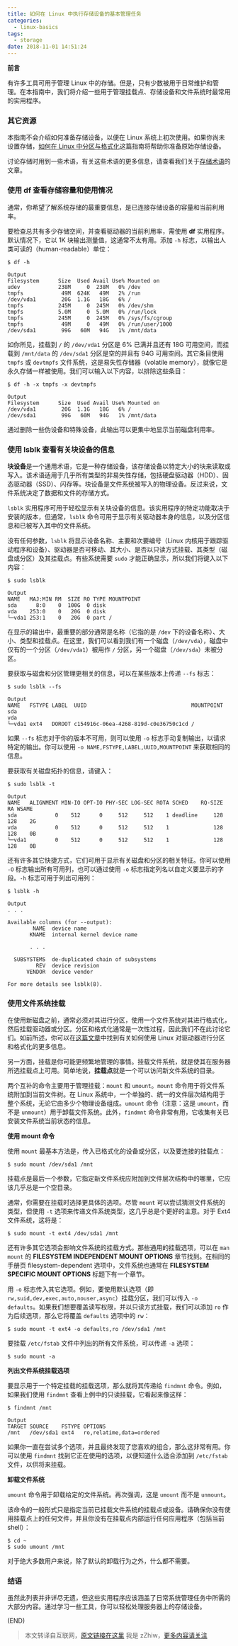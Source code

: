 ```yaml
---
title: 如何在 Linux 中执行存储设备的基本管理任务
categories:
  - linux-basics
tags:
  - storage
date: 2018-11-01 14:51:24
---
```


**前言**

有许多工具可用于管理 Linux 中的存储。但是，只有少数被用于日常维护和管理。在本指南中，我们将介绍一些用于管理挂载点、存储设备和文件系统时最常用的实用程序。

<!-- more -->

### 其它资源

本指南不会介绍如何准备存储设备，以便在 Linux 系统上初次使用。如果你尚未设置存储，[如何在 Linux 中分区与格式化](/2018/07/31/how-to-partition-and-format-storage-devices-in-linux)这篇指南将帮助你准备原始存储设备。

讨论存储时用到一些术语，有关这些术语的更多信息，请查看我们关于[存储术语](/2018/10/17/an-introduction-to-storage-terminology-and-concepts-in-linux)的文章。

### 使用 df 查看存储容量和使用情况

通常，你希望了解系统存储的最重要信息，是已连接存储设备的容量和当前利用率。

要检查总共有多少存储空间，并查看驱动器的当前利用率，需使用 **df** 实用程序。默认情况下，它以 1K 块输出测量值，这通常不太有用。添加 `-h` 标志，以输出人类可读的（human-readable）单位：

```
$ df -h
```

```
Output
Filesystem      Size  Used Avail Use% Mounted on
udev            238M     0  238M   0% /dev
tmpfs            49M  624K   49M   2% /run
/dev/vda1        20G  1.1G   18G   6% /
tmpfs           245M     0  245M   0% /dev/shm
tmpfs           5.0M     0  5.0M   0% /run/lock
tmpfs           245M     0  245M   0% /sys/fs/cgroup
tmpfs            49M     0   49M   0% /run/user/1000
/dev/sda1        99G   60M   94G   1% /mnt/data
```

如你所见，挂载到 `/` 的 `/dev/vda1` 分区是 6% 已满并且还有 18G 可用空间，而挂载到 `/mnt/data` 的 `/dev/sda1` 分区是空的并且有 94G 可用空间。其它条目使用 `tmpfs` 或 `devtmpfs` 文件系统，这是易失性存储器（volatile memory），就像它是永久存储一样被使用。我们可以输入以下内容，以排除这些条目：

```
$ df -h -x tmpfs -x devtmpfs
```

```
Output
Filesystem      Size  Used Avail Use% Mounted on
/dev/vda1        20G  1.1G   18G   6% /
/dev/sda1        99G   60M   94G   1% /mnt/data
```

通过删除一些伪设备和特殊设备，此输出可以更集中地显示当前磁盘利用率。

### 使用 lsblk 查看有关块设备的信息

**块设备**是一个通用术语，它是一种存储设备，该存储设备以特定大小的块来读取或写入。该术语适用于几乎所有类型的非易失性存储，包括硬盘驱动器（HDD）、固态驱动器（SSD）、闪存等。块设备是文件系统被写入的物理设备。反过来说，文件系统决定了数据和文件的存储方式。

`lsblk` 实用程序可用于轻松显示有关块设备的信息。该实用程序的特定功能取决于安装的版本，但通常，`lsblk` 命令可用于显示有关驱动器本身的信息，以及分区信息和已被写入其中的文件系统。

没有任何参数，`lsblk` 将显示设备名称、主要和次要编号（Linux 内核用于跟踪驱动程序和设备）、驱动器是否可移动、其大小、是否以只读方式挂载、其类型（磁盘或分区）及其挂载点。有些系统需要 `sudo` 才能正确显示，所以我们将键入以下内容：

```
$ sudo lsblk
```

```
Output
NAME   MAJ:MIN RM  SIZE RO TYPE MOUNTPOINT
sda      8:0    0  100G  0 disk 
vda    253:0    0   20G  0 disk 
└─vda1 253:1    0   20G  0 part /
```

在显示的输出中，最重要的部分通常是名称（它指的是 `/dev` 下的设备名称）、大小、类型和挂载点。在这里，我们可以看到我们有一个磁盘（`/dev/vda`），磁盘中仅有的一个分区（`/dev/vda1`）被用作 `/` 分区，另一个磁盘（`/dev/sda`）未被分区。

要获取与磁盘和分区管理更相关的信息，可以在某些版本上传递 `--fs` 标志：

```
$ sudo lsblk --fs
```

```
Output
NAME   FSTYPE LABEL  UUID                                 MOUNTPOINT
sda                                                       
vda                                                       
└─vda1 ext4   DOROOT c154916c-06ea-4268-819d-c0e36750c1cd /
```

如果 `--fs` 标志对于你的版本不可用，则可以使用 `-o` 标志手动复制输出，以请求特定的输出。你可以使用 `-o NAME,FSTYPE,LABEL,UUID,MOUNTPOINT` 来获取相同的信息。

要获取有关磁盘拓扑的信息，请键入：

```
$ sudo lsblk -t
```

```
Output
NAME   ALIGNMENT MIN-IO OPT-IO PHY-SEC LOG-SEC ROTA SCHED    RQ-SIZE  RA WSAME
sda            0    512      0     512     512    1 deadline     128 128    2G
vda            0    512      0     512     512    1              128 128    0B
└─vda1         0    512      0     512     512    1              128 128    0B
```

还有许多其它快捷方式，它们可用于显示有关磁盘和分区的相关特征。你可以使用 `-O` 标志输出所有可用列，也可以通过使用 `-o` 标志指定列名以自定义要显示的字段。`-h` 标志可用于列出可用列：

```
$ lsblk -h
```

```
Output
. . .

Available columns (for --output):
        NAME  device name
       KNAME  internal kernel device name

       . . .

  SUBSYSTEMS  de-duplicated chain of subsystems
         REV  device revision
      VENDOR  device vendor

For more details see lsblk(8).
```

### 使用文件系统挂载

在使用新磁盘之前，通常必须对其进行分区，使用一个文件系统对其进行格式化，然后挂载驱动器或分区。分区和格式化通常是一次性过程，因此我们不在此讨论它们。如前所述，你可以在[这篇文章](/2018/07/31/how-to-partition-and-format-storage-devices-in-linux)中找到有关如何使用 Linux 对驱动器进行分区和格式化的更多信息。

另一方面，挂载是你可能更频繁地管理的事情。挂载文件系统，就是使其在服务器所选挂载点上可用。简单地说，**挂载点**就是一个可以访问新文件系统的目录。

两个互补的命令主要用于管理挂载：`mount` 和 `umount`。`mount` 命令用于将文件系统附加到当前文件树。在 Linux 系统中，一个单独的、统一的文件层次结构用于整个系统，无论它由多少个物理设备组成。`umount` 命令（注意：这是 `umount`，而不是 `unmount`）用于卸载文件系统。此外，`findmnt` 命令非常有用，它收集有关已安装文件系统当前状态的信息。

**使用 mount 命令**

使用 `mount` 最基本方法是，传入已格式化的设备或分区，以及要连接的挂载点：

```
$ sudo mount /dev/sda1 /mnt
```

挂载点是最后一个参数，它指定新文件系统应附加到文件层次结构中的哪里，它应该几乎总是一个空目录。

通常，你需要在挂载时选择更具体的选项。尽管 `mount` 可以尝试猜测文件系统的类型，但使用 `-t` 选项来传递文件系统类型，这几乎总是个更好的主意。对于 Ext4 文件系统，这将是：

```
$ sudo mount -t ext4 /dev/sda1 /mnt
```

还有许多其它选项会影响文件系统的挂载方式。那些通用的挂载选项，可以在 `man mount` 的 **FILESYSTEM INDEPENDENT MOUNT OPTIONS** 章节找到。在相同的手册页 filesystem-dependent 选项中，文件系统也通常在 **FILESYSTEM SPECIFIC MOUNT OPTIONS** 标题下有一个章节。

用 `-o` 标志传入其它选项。例如，要使用默认选项（即 `rw,suid,dev,exec,auto,nouser,async`）挂载分区，我们可以传入 `-o defaults`。如果我们想要覆盖读写权限，并以只读方式挂载，我们可以添加 `ro` 作为后续选项，那么它将覆盖 `defaults` 选项中的 `rw`：

```
$ sudo mount -t ext4 -o defaults,ro /dev/sda1 /mnt
```

要挂载 `/etc/fstab` 文件中列出的所有文件系统，可以传递 `-a` 选项：

```
$ sudo mount -a
```

**列出文件系统挂载选项**

要显示用于一个特定挂载的挂载选项，那么就将其传递给 `findmnt` 命令。例如，如果我们使用 `findmnt` 查看上例中的只读挂载，它看起来像这样：

```
$ findmnt /mnt
```

```
Output
TARGET SOURCE    FSTYPE OPTIONS
/mnt   /dev/sda1 ext4   ro,relatime,data=ordered
```

如果你一直在尝试多个选项，并且最终发现了您喜欢的组合，那么这非常有用。你可以使用 `findmnt` 找到它正在使用的选项，以便知道什么适合添加到 `/etc/fstab` 文件，以供将来挂载。

**卸载文件系统**

`umount` 命令用于卸载给定的文件系统。再次强调，这是 `umount` 而不是 `unmount`。

该命令的一般形式只是指定当前已挂载文件系统的挂载点或设备。请确保你没有使用挂载点上的任何文件，并且你没有在挂载点内部运行任何应用程序（包括当前 shell）：

```
$ cd ~
$ sudo umount /mnt
```

对于绝大多数用户来说，除了默认的卸载行为之外，什么都不需要。

### 结语

虽然此列表并非详尽无遗，但这些实用程序应该涵盖了日常系统管理任务中所需的大部分内容。通过学习一些工具，你可以轻松处理服务器上的存储设备。

(END)

> 本文转译自互联网，[原文链接在这里](https://www.digitalocean.com/community/tutorials/how-to-perform-basic-administration-tasks-for-storage-devices-in-linux)
> 我是 zZhiw，[更多内容请关注](https://zhengzhiwei.net)

